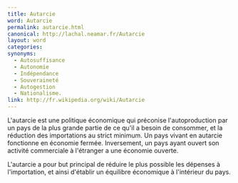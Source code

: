 ```yaml
---
title: Autarcie
word: Autarcie
permalink: autarcie.html
canonical: http://lachal.neamar.fr/Autarcie
layout: word
categories:
synonyms:
  - Autosuffisance
  - Autonomie
  - Indépendance
  - Souveraineté
  - Autogestion
  - Nationalisme.
link: http://fr.wikipedia.org/wiki/Autarcie
---
```


L'autarcie est une politique économique qui préconise l'autoproduction par un pays de la plus grande partie de ce qu'il a besoin de consommer, et la réduction des importations au strict minimum. Un pays vivant en autarcie fonctionne en économie fermée. Inversement, un pays ayant ouvert son activité commerciale à l'étranger a une économie ouverte.

L'autarcie a pour but principal de réduire le plus possible les dépenses à l'importation, et ainsi d'établir un équilibre économique à l'intérieur du pays.

